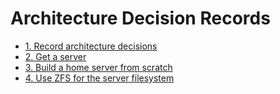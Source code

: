 # Architecture Decision Records

- [1. Record architecture decisions](0001-record-architecture-decisions.md)
- [2. Get a server](0002-get-a-server.md)
- [3. Build a home server from scratch](0003-build-a-home-server-from-scratch.md)
- [4. Use ZFS for the server filesystem](0004-use-zfs-for-server-filesystem.md)
